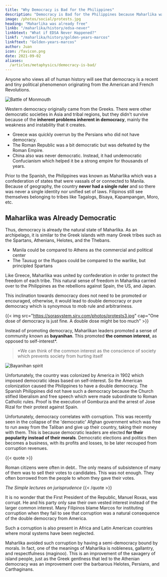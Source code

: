 ```yaml
---
title: "Why Democracy is Bad for the Philippines"
description: "Democracy is Bad for the Philippines because Maharlika was already Democratic"
image: /photos/social/protests.jpg 
heading: "Maharlika was already free"
linkb: "/maharlika/history/edsa-never"
linkbtext: "What if EDSA Never Happened?"
linkf: "/maharlika/history/golden-years-marcos"
linkftext: "Golden-years-marcos"
author: Juan
icon: /favicon.png
date: 2021-09-02
aliases:
  /articles/metaphysics/democracy-is-bad/
---
```


<!-- linkb: "articles/history/edsa-never"
linkbtext: "What if EDSA Never Happened?"
linkf: "articles/history/golden-years-marcos"
linkftext: "Golden-years-marcos"
aliases:
  /articles/democracy-is-bad
---
 -->

Anyone who views all of human history will see that democracy is a recent and tiny political phenomenon originating from the American and French Revolutions. 

![Battle of Monmouth](https://upload.wikimedia.org/wikipedia/commons/9/9f/BattleofMonmouth.jpg)


Western democracy originally came from the Greeks. There were other democratic societies in Asia and tribal regions, but they didn't survive because of the **inherent problems inherent in democracy**, mainly the weakness and instability that it creates.

- Greece was quickly overrun by the Persians who did not have democracy. 
- The Roman Republic was a bit democratic but was defeated by the Roman Empire. 
- China also was never democratic. Instead, it had undemocratic Confucianism which helped it be a strong empire for thousands of years.

Prior to the Spanish, the Philippines was known as Maharlika which was a confederation of states that were vassals of or connected to Manila. Because of geography, the country **never had a single ruler** and so there was never a single identity nor unified set of laws. Filipinos still see themselves belonging to tribes like Tagalogs, Bisaya, Kapampangan, Moro, etc. 


## Maharlika was Already Democratic

Thus, democracy is already the natural state of Maharlika. As an archipelago, it is similar to the Greek islands with many Greek tribes such as the Spartans, Athenians, Helotes, and the Thebans.  
- Manila could be compared to Athens as the commercial and political center
- The Tausug or the Ifugaos could be compared to the warlike, but principled Spartans 

Like Greece, Maharlika was united by confederation in order to protect the freedom of each tribe. This natural sense of freedom in Maharlika carried over to the Philippines as the rebellions against Spain, the US, and Japan. 

This inclination towards democracy does not need to be promoted or encouraged, otherwise, it would lead to double democracy or pure democracy which is synoymous to mob rule and arbitrariness.


{{< img src="https://sorasystem.sirv.com/photos/protests3.jpg" cap="One dose of democracy is just fine. A double dose might be too much" >}}


Instead of promoting democracy, Maharlikan leaders promoted a sense of community known as **bayanihan**. This promoted **the common interest**, as opposed to self-interest*. 

> *We can think of the common interest as the conscience of society which prevents society from hurting itself 


![Bayanihan spirit](https://sorasystem.sirv.com/hero/bayanihan2.jpg)


Unfortunately, the country was colonized by America in 1902 which imposed democratic ideas based on self-interest. So the American colonization caused the Philippines to have a double democracy. The Spanish Philippines did not have such a democracy because the Church stifled liberalism and free speech which were made subordinate to Roman Catholic rules. Proof is the execution of Gomburza and the arrest of Jose Rizal for their protest against Spain.


Unfortunately, democracy correlates with corruption. This was recently seen in the collapse of the 'democratic' Afghan government which was free to run away from the Taliban and give up their country, taking their money with them. This is because democratic leaders are elected **for their popularity instead of their morals**. Democratic elections and politics then becomes a business, with its profits and losses, to be later recouped from corruption revenues. 


{{< quote >}}
<p>Roman citizens were often in debt.. The only means of subsistence of many of them was to sell their votes to candidates. This was not enough. They often borrowed from the people to whom they gave their votes.</p>
<cite>The Simple lectures on jurisprudence</cite>
{{< /quote >}}


It is no wonder that the First President of the Republic, Manuel Roxas, was corrupt. He and his party only saw their own vested interest instead of the larger common interest. Many Filipinos blame Marcos for instituting corruption when they fail to see that corruption was a natural consequence of the double democracy from America.

Such a corruption is also present in Africa and Latin American countries where moral systems have been neglected. 

Maharlika avoided such corruption by having a semi-democracy bound by morals. In fact, one of the meanings of Maharlika is nobleness, gallantry, and respectfulness (maginoo). This is an improvement of the savagery of island people, just as the Greek gentlness that led to the Athenian democracy was an improvement over the barbarous Helotes, Persians, and Carthaginans. 

<!-- The Americans pushed for freedom from Britain after the latter imposed harsher taxes on tea after the [1772 credit crisis](https://superphysics.org/articles/the-1772-credit-crunch). The British never wanted to divorce from America. Adam Smith even proposed that the capital of Britain should move to America in the future. -->

<!-- Democracy just strengthens this division because it makes the more numerous Christian Tagalogs and Bisayas make laws that neglect the Muslim Moros.

A non-democratic government would have a central ruler to **maintain order and stability**. It would likely either standardize the social system (like China which oppresses both Catholics and Muslims or Saudi Arabia that is *sharia* only), or have a fair social system (like Singapore which forces housing units to have a mix of all cultures). 

Its main characteristic is consistency and long-term thinking.
Democratic systems change laws frequently which creates a messy society, something that the Philippines has been since 1946. The only real question about non-democratic systems is **how to get skilled and moral leaders**. If the leaders are good then you get great countries like Ming China and modern Singapore. If you get bad leaders then you get North Korea and Zimbabwe.

In contrast, leaders in democratic systems are merely popular, like Trump, Erap, Reagan, and Schwarzenegger. It does not have any mechanism to screen out unskilled and immoral leaders, otherwise it would not be ‘free’.
That being said, a guaranteed positive effect of democracy is that it creates popular leaders. It is certainly fun to see your idol leading your people, until he starts leading it into poverty and distress, as what Erap has done.
 -->
 
